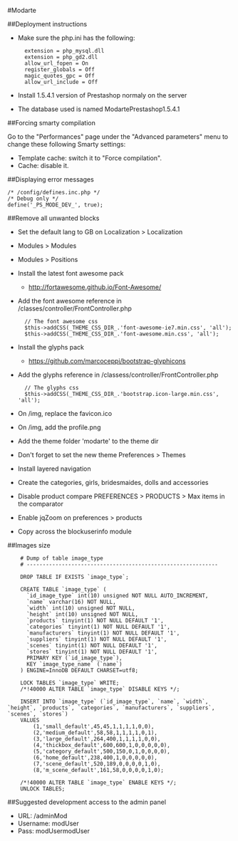 #Modarte

##Deployment instructions

- Make sure the php.ini has the following:

		extension = php_mysql.dll
		extension = php_gd2.dll
		allow_url_fopen = On
		register_globals = Off
		magic_quotes_gpc = Off
		allow_url_include = Off

- Install 1.5.4.1 version of Prestashop normaly on the server
- The database used is named ModartePrestashop1.5.4.1

##Forcing smarty compilation

Go to the "Performances" page under the "Advanced parameters" menu to change these following Smarty settings:

- Template cache: switch it to "Force compilation".
- Cache: disable it.

##Displaying error messages

	/* /config/defines.inc.php */
	/* Debug only */
	define('_PS_MODE_DEV_', true);

##Remove all unwanted blocks

- Set the default lang to GB on Localization > Localization
- Modules > Modules
- Modules > Positions
- Install the latest font awesome pack
	- http://fortawesome.github.io/Font-Awesome/
- Add the font awesome reference in /classes/controller/FrontController.php

		// The font awesome css
		$this->addCSS(_THEME_CSS_DIR_.'font-awesome-ie7.min.css', 'all');
		$this->addCSS(_THEME_CSS_DIR_.'font-awesome.min.css', 'all');

- Install the glyphs pack
	- https://github.com/marcoceppi/bootstrap-glyphicons
- Add the glyphs reference in /classess/controller/FrontController.php

		// The glyphs css
		$this->addCSS(_THEME_CSS_DIR_.'bootstrap.icon-large.min.css', 'all');

- On /img, replace the favicon.ico
- On /img, add the profile.png
- Add the theme folder 'modarte' to the theme dir
- Don't forget to set the new theme Preferences > Themes
- Install layered navigation
- Create the categories, girls, bridesmaides, dolls and accessories
- Disable product compare PREFERENCES > PRODUCTS > Max items in the comparator
- Enable jqZoom on preferences > products
- Copy across the blockuserinfo module

##Images size

		# Dump of table image_type
		# ------------------------------------------------------------

		DROP TABLE IF EXISTS `image_type`;

		CREATE TABLE `image_type` (
		  `id_image_type` int(10) unsigned NOT NULL AUTO_INCREMENT,
		  `name` varchar(16) NOT NULL,
		  `width` int(10) unsigned NOT NULL,
		  `height` int(10) unsigned NOT NULL,
		  `products` tinyint(1) NOT NULL DEFAULT '1',
		  `categories` tinyint(1) NOT NULL DEFAULT '1',
		  `manufacturers` tinyint(1) NOT NULL DEFAULT '1',
		  `suppliers` tinyint(1) NOT NULL DEFAULT '1',
		  `scenes` tinyint(1) NOT NULL DEFAULT '1',
		  `stores` tinyint(1) NOT NULL DEFAULT '1',
		  PRIMARY KEY (`id_image_type`),
		  KEY `image_type_name` (`name`)
		) ENGINE=InnoDB DEFAULT CHARSET=utf8;

		LOCK TABLES `image_type` WRITE;
		/*!40000 ALTER TABLE `image_type` DISABLE KEYS */;

		INSERT INTO `image_type` (`id_image_type`, `name`, `width`, `height`, `products`, `categories`, `manufacturers`, `suppliers`, `scenes`, `stores`)
		VALUES
			(1,'small_default',45,45,1,1,1,1,0,0),
			(2,'medium_default',58,58,1,1,1,1,0,1),
			(3,'large_default',264,400,1,1,1,1,0,0),
			(4,'thickbox_default',600,600,1,0,0,0,0,0),
			(5,'category_default',500,150,0,1,0,0,0,0),
			(6,'home_default',238,400,1,0,0,0,0,0),
			(7,'scene_default',520,189,0,0,0,0,1,0),
			(8,'m_scene_default',161,58,0,0,0,0,1,0);

		/*!40000 ALTER TABLE `image_type` ENABLE KEYS */;
		UNLOCK TABLES;

##Suggested development access to the admin panel

- URL: /adminMod
- Username: modUser
- Pass: modUsermodUser
